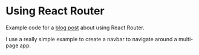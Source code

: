 # Using React Router
 Example code for a [blog post](https://www.lauratodddesign.com/blog/a-really-simple-intro-to-react-router/) about using React Router.

 I use a really simple example to create a navbar to navigate around a multi-page app.